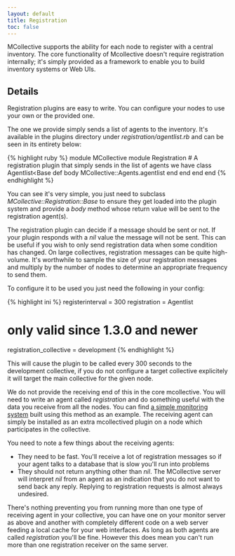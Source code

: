 ```yaml
---
layout: default
title: Registration
toc: false
---
```

[RegistrationMonitor]: http://projects.puppetlabs.com/projects/mcollective-plugins/wiki/AgentRegistrationMonitor

MCollective supports the ability for each node to register with a central inventory. The core functionality
of Mcollective doesn't require registration internally; it's simply provided as a framework to enable you to
build inventory systems or Web UIs.

## Details

Registration plugins are easy to write. You can configure your nodes to use your own or the provided one.

The one we provide simply sends a list of agents to the inventory. It's available in the plugins directory
under *registration/agentlist.rb* and can be seen in its entirety below:

{% highlight ruby %}
module MCollective
    module Registration
        # A registration plugin that simply sends in the list of agents we have
        class Agentlist<Base
            def body
                MCollective::Agents.agentlist
            end
        end
    end
end
{% endhighlight %}

You can see it's very simple, you just need to subclass *MCollective::Registration::Base* to ensure they get
loaded into the plugin system and provide a _body_ method whose return value will be sent to the registration agent(s).

The registration plugin can decide if a message should be sent or not.  If your plugin responds with a _nil_ value the
message will not be sent.  This can be useful if you wish to only send registration data when some condition has changed.
On large collectives, registration messages can be quite high-volume. It's worthwhile to sample the size of your
registration messages and multiply by the number of nodes to determine an appropriate frequency to send them.

To configure it to be used you just need the following in your config:

{% highlight ini %}
registerinterval = 300
registration = Agentlist

# only valid since 1.3.0 and newer
registration_collective = development
{% endhighlight %}

This will cause the plugin to be called every 300 seconds to the development collective, if you do not configure
a target collective explicitely it will target the main collective for the given node.

We do not provide the receiving end of this in the core mcollective. You will need to write an agent called
*registration* and do something useful with the data you receive from all the nodes. You can find
[a simple monitoring system][RegistrationMonitor] built using this method as an example. The receiving agent
can simply be installed as an extra mcollectived plugin on a node which participates in the collective.

You need to note a few things about the receiving agents:

 * They need to be fast. You'll receive a lot of registration messages so if your agent talks to a database that
   is slow you'll run into problems
 * They should not return anything other than *nil*. The MCollective server will interpret *nil* from an agent as
   an indication that you do not want to send back any reply.  Replying to registration requests is almost always undesired.

There's nothing preventing you from running more than one type of receiving agent in your collective, you can have one
on your monitor server as above and another with completely different code on a web server feeding a local
cache for your web interfaces.  As long as both agents are called *registration* you'll be fine. However this
does mean you can't run more than one registration receiver on the same server.
